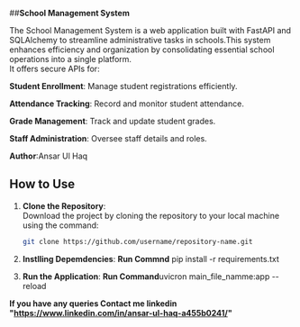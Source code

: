 ##**School Management System**

The School Management System is a web application built with FastAPI and SQLAlchemy to streamline administrative tasks in schools.This system enhances efficiency and organization by consolidating essential school operations into a single platform.<br/>
 It offers secure APIs for:
 
**Student Enrollment**: Manage student registrations efficiently.<br>

**Attendance Tracking**: Record and monitor student attendance.<br>

**Grade Management**: Track and update student grades.<br>

**Staff Administration**: Oversee staff details and roles.<br>

**Author**:Ansar Ul Haq

## **How to Use**

1. **Clone the Repository**:  
   Download the project by cloning the repository to your local machine using the command:
   ```bash
   git clone https://github.com/username/repository-name.git

2. **Instlling Depemdencies**:
     **Run Commnd** pip install -r requirements.txt

3. **Run the Application**:
   **Run Command**uvicron main_file_namme:app --reload

**If you have any queries **Contact me** linkedin "https://www.linkedin.com/in/ansar-ul-haq-a455b0241/"**

